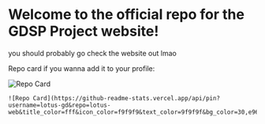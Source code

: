 # Welcome to the official repo for the GDSP Project website!

you should probably go check the website out lmao

Repo card if you wanna add it to your profile:

![Repo Card](https://github-readme-stats.vercel.app/api/pin?username=lotus-gd&repo=lotus-web&title_color=fff&icon_color=f9f9f9&text_color=9f9f9f&bg_color=30,e96443,904e95)
```
![Repo Card](https://github-readme-stats.vercel.app/api/pin?username=lotus-gd&repo=lotus-web&title_color=fff&icon_color=f9f9f9&text_color=9f9f9f&bg_color=30,e96443,904e95)
```
